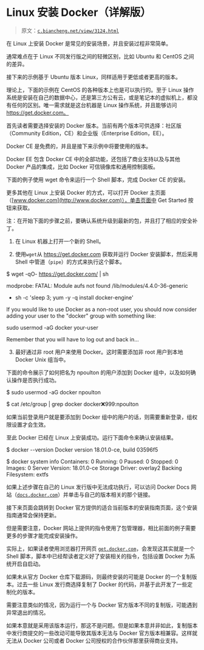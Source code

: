 # Linux 安装 Docker（详解版）

> 原文：[`c.biancheng.net/view/3124.html`](http://c.biancheng.net/view/3124.html)

在 Linux 上安装 Docker 是常见的安装场景，并且安装过程非常简单。

通常难点在于 Linux 不同发行版之间的轻微区别，比如 Ubuntu 和 CentOS 之间的差异。

接下来的示例基于 Ubuntu 版本 Linux，同样适用于更低或者更高的版本。

理论上，下面的示例在 CentOS 的各种版本上也是可以执行的。至于 Linux 操作系统是安装在自己的数据中心，还是第三方公有云，或是笔记本的虚拟机上，都没有任何的区别。唯一需求就是这台机器是 Linux 操作系统，并且能够访问 https://get.docker.com。

首先读者需要选择安装的 Docker 版本。当前有两个版本可供选择：社区版（Community Edition，CE）和企业版（Enterprise Edition，EE）。

Docker CE 是免费的，并且是接下来示例中将要使用的版本。

Docker EE 包含 Docker CE 中的全部功能，还包括了商业支持以及与其他 Docker 产品的集成，比如 Docker 可信镜像库和通用控制面板。

下面的例子使用 wget 命令来运行一个 Shell 脚本，完成 Docker CE 的安装。

更多其他在 Linux 上安装 Docker 的方式，可以打开 Docker 主页面（[www.docker.com](http://www.docker.com)），单击页面中 Get Started 按钮来获取。

注：在开始下面的步骤之前，要确认系统升级到最新的包，并且打了相应的安全补丁。

1) 在 Linux 机器上打开一个新的 Shell。

2) 使用`wget`从 https://get.docker.com 获取并运行 Docker 安装脚本，然后采用 Shell 中管道（`pipe`）的方式来执行这个脚本。

$ wget -qO- https://get.docker.com/ | sh

modprobe: FATAL: Module aufs not found /lib/modules/4.4.0-36-generic
+ sh -c 'sleep 3; yum -y -q install docker-engine'
<Snip>
If you would like to use Docker as a non-root user, you should
now consider adding your user to the "docker" group with
something like:

sudo usermod -aG docker your-user

Remember that you will have to log out and back in...

3) 最好通过非 root 用户来使用 Docker。这时需要添加非 root 用户到本地 Docker Unix 组当中。

下面的命令展示了如何把名为 npoulton 的用户添加到 Docker 组中，以及如何确认操作是否执行成功。

$ sudo usermod -aG docker npoulton

$ cat /etc/group | grep docker
docker:x:999:npoulton

如果当前登录用户就是要添加到 Docker 组中的用户的话，则需要重新登录，组权限设置才会生效。

至此 Docker 已经在 Linux 上安装成功。运行下面命令来确认安装结果。

$ docker --version
Docker version 18.01.0-ce, build 03596f5

$ docker system info
Containers: 0
Running: 0
Paused: 0
Stopped: 0
Images: 0
Server Version: 18.01.0-ce
Storage Driver: overlay2
Backing Filesystem: extfs
<Snip>

如果上述步骤在自己的 Linux 发行版中无法成功执行，可以访问 Docker Docs 网站（[`docs.docker.com`](https://docs.docker.com)）并单击与自己的版本相关的那个链接。

接下来页面会跳转到 Docker 官方提供的适合当前版本的安装指南页面，这个安装指南通常会保持更新。

但是需要注意，Docker 网站上提供的指令使用了包管理器，相比前面的例子需要更多的步骤才能完成安装操作。

实际上，如果读者使用浏览器打开网页 [`get.docker.com`](https://get.docker.com)，会发现这其实就是一个 Shell 脚本，脚本中已经帮读者定义好了安装相关的指令，包括设置 Docker 为系统开启自启动。

如果未从官方 Docker 仓库下载源码，则最终安装的可能是 Docker 的一个复制版本。过去一些 Linux 发行商选择复制了 Docker 的代码，并基于此开发了一些定制化的版本。

需要注意类似的情况，因为运行一个与 Docker 官方版本不同的复制版，可能遇到异常退出的情况。

如果本意就是采用该版本运行，那这不是问题。但是如果本意并非如此，复制版本中发行商提交的一些改动可能导致其版本无法与 Docker 官方版本相兼容。这样就无法从 Docker 公司或者 Docker 公司授权的合作伙伴那里获得商业支持。